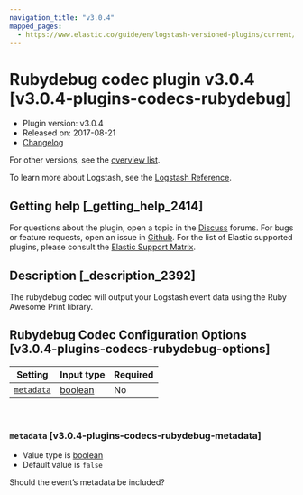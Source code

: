 ```yaml
---
navigation_title: "v3.0.4"
mapped_pages:
  - https://www.elastic.co/guide/en/logstash-versioned-plugins/current/v3.0.4-plugins-codecs-rubydebug.html
---
```


# Rubydebug codec plugin v3.0.4 [v3.0.4-plugins-codecs-rubydebug]


* Plugin version: v3.0.4
* Released on: 2017-08-21
* [Changelog](https://github.com/logstash-plugins/logstash-codec-rubydebug/blob/v3.0.4/CHANGELOG.md)

For other versions, see the [overview list](codec-rubydebug-index.md).

To learn more about Logstash, see the [Logstash Reference](logstash://reference/index.md).

## Getting help [_getting_help_2414]

For questions about the plugin, open a topic in the [Discuss](http://discuss.elastic.co) forums. For bugs or feature requests, open an issue in [Github](https://github.com/logstash-plugins/logstash-codec-rubydebug). For the list of Elastic supported plugins, please consult the [Elastic Support Matrix](https://www.elastic.co/support/matrix#matrix_logstash_plugins).


## Description [_description_2392]

The rubydebug codec will output your Logstash event data using the Ruby Awesome Print library.


## Rubydebug Codec Configuration Options [v3.0.4-plugins-codecs-rubydebug-options]

| Setting | Input type | Required |
| --- | --- | --- |
| [`metadata`](v3-0-4-plugins-codecs-rubydebug.md#v3.0.4-plugins-codecs-rubydebug-metadata) | [boolean](logstash://reference/configuration-file-structure.md#boolean) | No |

 

### `metadata` [v3.0.4-plugins-codecs-rubydebug-metadata]

* Value type is [boolean](logstash://reference/configuration-file-structure.md#boolean)
* Default value is `false`

Should the event’s metadata be included?



